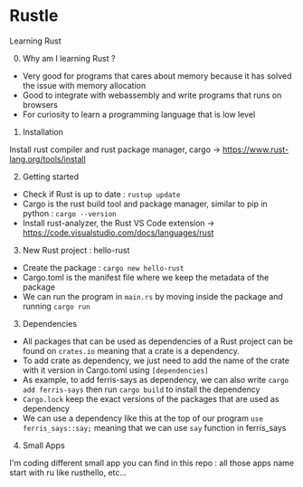 # Rustle

Learning Rust

0. Why am I learning Rust ?

- Very good for programs that cares about memory because it has solved the issue with memory allocation
- Good to integrate with webassembly and write programs that runs on browsers
- For curiosity to learn a programming language that is low level

1. Installation

Install rust compiler and rust package manager, cargo -> https://www.rust-lang.org/tools/install

2. Getting started

- Check if Rust is up to date : `rustup update`
- Cargo is the rust build tool and package manager, similar to pip in python : `cargo --version`
- Install rust-analyzer, the Rust VS Code extension -> https://code.visualstudio.com/docs/languages/rust

3. New Rust project : hello-rust

- Create the package : `cargo new hello-rust`
- Cargo.toml is the manifest file where we keep the metadata of the package
- We can run the program in `main.rs` by moving inside the package and running `cargo run`

3. Dependencies

- All packages that can be used as dependencies of a Rust project can be found on `crates.io` meaning that a crate is a dependency.
- To add crate as dependency, we just need to add the name of the crate with it version in Cargo.toml using `[dependencies]`
- As example, to add ferris-says as dependency, we can also write `cargo add ferris-says` then run `cargo build` to install the dependency
- `Cargo.lock` keep the exact versions of the packages that are used as dependency
- We can use a dependency like this at the top of our program `use ferris_says::say;` meaning that we can use `say` function in ferris_says

4. Small Apps

I'm coding different small app you can find in this repo : all those apps name start with ru like rusthello, etc...

